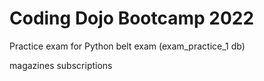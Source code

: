 # Coding Dojo Bootcamp 2022
Practice exam for Python belt exam (exam_practice_1 db)

magazines subscriptions
